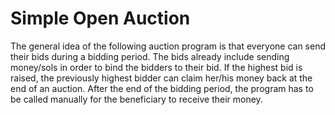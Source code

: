 # Simple Open Auction

The general idea of the following auction program is that everyone can 
send their bids during a bidding period. The bids already include sending 
money/sols in order to bind the bidders to their bid. If the highest bid is raised, 
the previously highest bidder can claim her/his money back at the end of an auction. 
After the end of the bidding period, the program has to be called manually for 
the beneficiary to receive their money.
